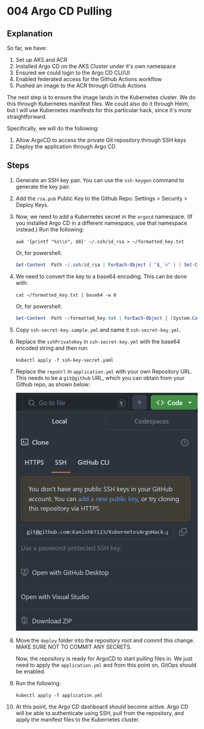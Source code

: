 # 004 Argo CD Pulling

## Explanation

So far, we have:

1. Set up AKS and ACR
2. Installed Argo CD on the AKS Cluster under it's own namespace
3. Ensured we could login to the Argo CD CLI/UI
4. Enabled federated access for the Github Actions workflow
5. Pushed an image to the ACR through Github Actions

The next step is to ensure the image lands in the Kubernetes cluster. We do this through Kubernetes manifest files. We could also do it through Helm, but I will use Kubernetes manifests for this particular hack, since it's more straightforward.

Specifically, we will do the following:

1. Allow ArgoCD to access the private Git repository through SSH keys
2. Deploy the application through Argo CD

## Steps

1. Generate an SSH key pair. You can use the `ssh-keygen` command to generate the key pair.
2. Add the `rsa.pub` Public Key to the Github Repo: Settings > Security > Deploy Keys.
3. Now, we need to add a Kubernetes secret in the  `argocd` namespace. (If you installed Argo CD in a different namespace, use that namespace instead.) Run the following:

    `awk '{printf "%s\\n", $0}' ~/.ssh/id_rsa > ~/formatted_key.txt` 

    Or, for powershell:

    ```powershell
    Get-Content -Path ~/.ssh/id_rsa | ForEach-Object { "$_`n" } | Set-Content -Path ~/formatted_key.txt
    ```

4. We need to convert the key to a base64 encoding. This can be done with:

    `cat ~/formatted_key.txt | base64 -w 0`

    Or, for powershell:

    ```powershell
    Get-Content -Path ~/formatted_key.txt | ForEach-Object { [System.Convert]::ToBase64String([System.Text.Encoding]::UTF8.GetBytes($_)) }
    ```

5. Copy `ssh-secret-key.sample.yml` and name it `ssh-secret-key.yml`.

6. Replace the `sshPrivateKey` in `ssh-secret-key.yml` with the base64 encoded string and then run:

    `kubectl apply -f ssh-key-secret.yaml`

7. Replace the `repoUrl` in `application.yml` with your own Repository URL. This needs to be a `git@github` URL, which you can obtain from your Github repo, as shown below:

    ![SSHURLImage](../Images/SSHUrl.png)

8. Move the `deploy` folder into the repository root and commit this change. MAKE SURE NOT TO COMMIT ANY SECRETS. 

    Now, the repository is ready for ArgoCD to start pulling files in. We just need to apply the `application.yml` and from this point on, GitOps should be enabled.

9. Run the following:

    `kubectl apply -f application.yml`

10. At this point, the Argo CD dashboard should become active. Argo CD will be able to authenticate using SSH, pull from the repository, and apply the manifest files to the Kubernetes cluster.
